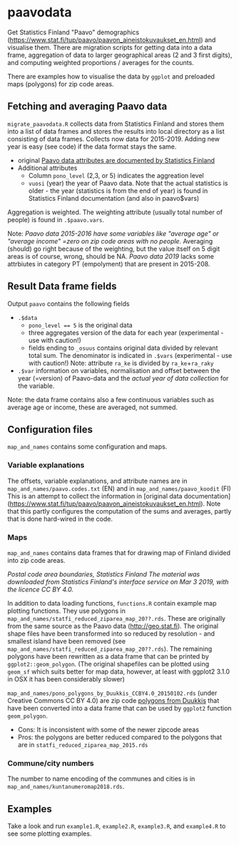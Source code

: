 # paavodata

Get Statistics Finland "Paavo" demographics (https://www.stat.fi/tup/paavo/paavon_aineistokuvaukset_en.html) and visualise them. There are migration scripts for getting data into a data frame, aggregation of data to larger geographical areas (2 and 3 first digits), and computing weighted proportions / averages for the counts.  

There are examples how to visualise the data by `ggplot` and preloaded maps (polygons) for zip code areas.

## Fetching and averaging Paavo data

`migrate_paavodata.R` collects data from Statistics Finland and stores them into a list of data frames and stores the results into local directory as a list consisting of data frames. Collects now data for 2015-2019. Adding new year is easy (see code) if the data format stays the same. 

  - original [Paavo data attributes are documented by Statistics Finland]( https://www.stat.fi/tup/paavo/paavon_aineistokuvaukset_en.html)
  - Additional attributes
    - Column `pono_level` (2,3, or 5) indicates the aggreation level
    -  `vuosi` (year) the year of Paavo data. Note that the actual statistics is older - the year (statistics is from the end of year) is found in Statistics Finland documentation (and also in paavo$vars)

Aggregation is weighted. The weighting attribute (usually total number of people) is found in `.$paavo.vars`.

Note: *Paavo data 2015-2016 have some variables like "average age" or "average income" =zero on zip code areas with no people.* Averaging (should) go right because of the weighting, but the value itself on 5 digit areas is of course, wrong, should be NA. *Paavo data 2019* lacks some attrbiutes in category PT (empolyment) that are present in 2015-208.

## Result Data frame fields

Output `paavo` contains the following fields
 - `.$data`
   - `pono_level == 5` is the original data
   - three aggregates version of the data for each year (experimental - use with caution!)
   - fields ending to `_osuus` contains original data divided by relevant total sum. The denominator is indicated in `.$vars` (experimental - use with caution!)
 Note: attribute `ra_ke` is divided by `ra_ke`+`ra_raky`
 - `.$var` information on variables, normalisation and offset between the year (=version) of Paavo-data and the *actual year of data collection* for the variable.

Note: the data frame contains also a few continuous variables such as average age or income, these are averaged, not summed.

## Configuration files 

`map_and_names` contains some configuration and maps. 

### Variable explanations

The offsets, variable explanations, and attribute names are in `map_and_names/paavo.codes.txt` (EN) and in `map_and_names/paavo_koodit` (FI) This is an attempt to collect the information in [original data documentation] (https://www.stat.fi/tup/paavo/paavon_aineistokuvaukset_en.html). Note that this partly configures the computation of the sums and averages, partly that is done hard-wired in the code. 

### Maps

`map_and_names` contains data frames that for drawing map of Finland divided into zip code areas.

*Postal code area boundaries, Statistics Finland The material was downloaded from Statistics Finland's interface service on Mar 3 2019, with the licence CC BY 4.0.*

In addition to data loading functions, `functions.R` contain example map plotting functions. They use polygons in `map_and_names/statfi_reduced_ziparea_map_20??.rds`. These are originally from the same source as the Paavo data (http://geo.stat.fi). The original shape files have been transformed into so reduced by resolution - and smallest island have been removed (see `map_and_names/statfi_reduced_ziparea_map_20??.rds`). The remaining polygons have been rewritten as a data frame that can be printed by `ggplot2::geom_polygon`. (The original shapefiles can be plotted using `geom_sf` which suits better for map data, however, at least with ggplot2 3.1.0 in OSX it has been considerably slower) 

`map_and_names/pono_polygons_by_Duukkis_CCBY4.0_20150102.rds` (under Creative Commons CC BY 4.0) are zip code [polygons from Duukkis](http://www.palomaki.info/apps/pnro/) that have been converted into a data frame that can be used by `ggplot2` function `geom_polygon`. 
  - Cons: It is inconsistent with some of the newer zipcode areas
  - Pros: the polygons are better reduced compared to the polygons that are in `statfi_reduced_ziparea_map_2015.rds`
  
### Commune/city numbers 

The number to name encoding of the communes and cities is in `map_and_names/kuntanumeromap2018.rds`.

## Examples

Take a look and run `example1.R`, `example2.R`, `example3.R`, and `example4.R` to see some plotting examples.
  


